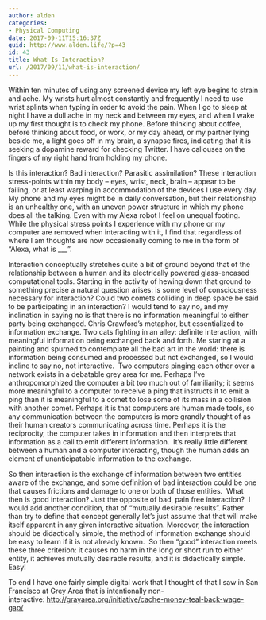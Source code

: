 ```yaml
---
author: alden
categories:
- Physical Computing
date: 2017-09-11T15:16:37Z
guid: http://www.alden.life/?p=43
id: 43
title: What Is Interaction?
url: /2017/09/11/what-is-interaction/
---
```


Within ten minutes of using any screened device my left eye begins to strain and ache. My wrists hurt almost constantly and frequently I need to use wrist splints when typing in order to avoid the pain. When I go to sleep at night I have a dull ache in my neck and between my eyes, and when I wake up my first thought is to check my phone. Before thinking about coffee, before thinking about food, or work, or my day ahead, or my partner lying beside me, a light goes off in my brain, a synapse fires, indicating that it is seeking a dopamine reward for checking Twitter. I have callouses on the fingers of my right hand from holding my phone.

Is this interaction? Bad interaction? Parasitic assimilation? These interaction stress-points within my body &#8211; eyes, wrist, neck, brain &#8211; appear to be failing, or at least warping in accommodation of the devices I use every day. My phone and my eyes might be in daily conversation, but their relationship is an unhealthy one, with an uneven power structure in which my phone does all the talking. Even with my Alexa robot I feel on unequal footing. While the physical stress points I experience with my phone or my computer are removed when interacting with it, I find that regardless of where I am thoughts are now occasionally coming to me in the form of &#8220;Alexa, what is \___&#8221;.

Interaction conceptually stretches quite a bit of ground beyond that of the relationship between a human and its electrically powered glass-encased computational tools. Starting in the activity of hewing down that ground to something precise a natural question arises: is some level of consciousness necessary for interaction? Could two comets colliding in deep space be said to be participating in an interaction? I would tend to say no, and my inclination in saying no is that there is no information meaningful to either party being exchanged. Chris Crawford&#8217;s metaphor, but essentialized to information exchange. Two cats fighting in an alley: definite interaction, with meaningful information being exchanged back and forth. Me staring at a painting and spurned to contemplate all the bad art in the world: there is information being consumed and processed but not exchanged, so I would incline to say no, not interactive.  Two computers pinging each other over a network exists in a debatable grey area for me. Perhaps I&#8217;ve anthropomorphized the computer a bit too much out of familiarity; it seems more meaningful to a computer to receive a ping that instructs it to emit a ping than it is meaningful to a comet to lose some of its mass in a collision with another comet. Perhaps it is that computers are human made tools, so any communication between the computers is more grandly thought of as their human creators communicating across time. Perhaps it is the reciprocity, the computer takes in information and then interprets that information as a call to emit different information.  It&#8217;s really little different between a human and a computer interacting, though the human adds an element of unanticipatable information to the exchange.

So then interaction is the exchange of information between two entities aware of the exchange, and some definition of bad interaction could be one that causes frictions and damage to one or both of those entities.  What then is good interaction? Just the opposite of bad, pain free interaction?  I would add another condition, that of &#8220;mutually desirable results&#8221;. Rather than try to define that concept generally let&#8217;s just assume that that will make itself apparent in any given interactive situation. Moreover, the interaction should be didactically simple, the method of information exchange should be easy to learn if it is not already known.  So then &#8220;good&#8221; interaction meets these three criterion: it causes no harm in the long or short run to either entity, it achieves mutually desirable results, and it is didactically simple. Easy!

To end I have one fairly simple digital work that I thought of that I saw in San Francisco at Grey Area that is intentionally non-interactive: http://grayarea.org/initiative/cache-money-teal-back-wage-gap/